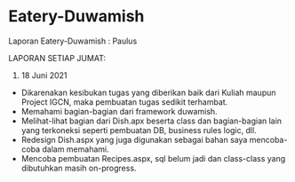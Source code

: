 # Eatery-Duwamish
Laporan Eatery-Duwamish : Paulus

LAPORAN SETIAP JUMAT:
1. 18 Juni 2021
  - Dikarenakan kesibukan tugas yang diberikan baik dari Kuliah maupun Project IGCN, maka pembuatan tugas sedikit terhambat.
  - Memahami bagian-bagian dari framework duwamish.
  - Melihat-lihat bagian dari Dish.apx beserta class dan bagian-bagian lain yang terkoneksi seperti pembuatan DB, business rules logic, dll.
  - Redesign Dish.aspx yang juga digunakan sebagai bahan saya mencoba-coba dalam memahami.
  - Mencoba pembuatan Recipes.aspx, sql belum jadi dan class-class yang dibutuhkan masih on-progress.
